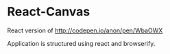 # React-Canvas

React version of http://codepen.io/anon/pen/WbaOWX

Application is structured using react and browserify.
